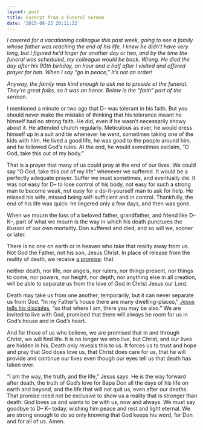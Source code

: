 ```yaml
---
layout: post
title: Excerpt from a Funeral Sermon
date: '2015-08-23 20:11:22'
---
```



*I covered for a vacationing colleague this past week, going to see a family whose father was reaching the end of his life. I knew he didn’t have very long, but I figured he’d linger for another day or two, and by the time the funeral was scheduled, my colleague would be back. Wrong. He died the day after his 90th birhday, an hour and a half after I visited and offered prayer for him. When I say “go in peace,” it’s not an order!*

*Anyway, the family was kind enough to ask me to preside at the funeral. They’re great folks, so it was an honor. Below is the “faith” part of the sermon.*

I mentioned a minute or two ago that D– was tolerant in his faith. But you should never make the mistake of thinking that his tolerance meant he himself had no strong faith. He did, even if he wasn’t necessarily showy about it. He attended church regularly. Meticulous as ever, he would dress himself up in a suit and tie whenever he went, sometimes taking one of the kids with him. He lived a good life, he was good to the people around him, and he followed God’s rules. At the end, he would sometimes exclaim, “O God, take this out of my body.”

That is a prayer that many of us could pray at the end of our lives. We could say “O God, take this out of my life” whenever we suffered. It would be a perfectly adequate prayer. Suffer we must sometimes, and eventually die. It was not easy for D– to lose control of his body, not easy for such a strong man to become weak, not easy for a do-it-yourself man to ask for help. He missed his wife, missed being self-sufficient and in control. Thankfully, the end of his life was quick: he lingered only a few days, and then was gone.

When we mourn the loss of a beloved father, grandfather, and friend like D– K–, part of what we mourn is the way in which his death punctures the illusion of our own mortality. Don suffered and died, and so will we, sooner or later.

There is no one on earth or in heaven who take that reality away from us. Not God the Father, not his son, Jesus Christ. In place of release from the reality of death, we receive [a promise](http://bible.oremus.org/?ql=307360387): that

neither death, nor life, nor angels, nor rulers, nor things present, nor things to come, nor powers, nor height, nor depth, nor anything else in all creation, will be able to separate us from the love of God in Christ Jesus our Lord.

Death may take us from one another, temporarily, but it can never separate us from God. “In my Father’s house there are many dwelling-places,” [Jesus tells his disciples](http://bible.oremus.org/?ql=307360457), “so that where I am, there you may be also.” We are invited to live with God, promised that there will always be room for us in God’s house and in God’s heart.

And for those of us who believe, we are promised that in and through Christ, we will find life. It is no longer we who live, but Christ, and our lives are hidden in his. Death only reveals this to us. It forces us to trust and hope and pray that God does love us, that Christ does care for us, that he will provide and continue our lives even though our eyes tell us that death has taken over.

“I am the way, the truth, and the life,” Jesus says. He is the way forward after death, the truth of God’s love for Bapa Don all the days of his life on earth and beyond, and the life that will not quit us, even after our deaths. That promise need not be exclusive to show us a reality that is stronger than death: God loves us and wants to be with us, now and always. We must say goodbye to D– K– today, wishing him peace and rest and light eternal. We are strong enough to do so only knowing that God keeps his word, for Don and for all of us. Amen.


